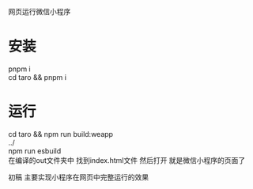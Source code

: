 网页运行微信小程序

# 安装
pnpm i \
cd taro && pnpm i 

# 运行
cd taro && npm run build:weapp\
../ \
npm run esbuild \
在编译的out文件夹中 找到index.html文件 然后打开 就是微信小程序的页面了

初稿 主要实现小程序在网页中完整运行的效果